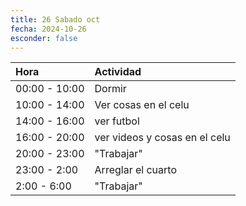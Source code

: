 ```yaml
---
title: 26 Sabado oct
fecha: 2024-10-26
esconder: false
---
```


| Hora          | Actividad                     |
| :------------ | :---------------------------- |
| 00:00 - 10:00 | Dormir                        |
| 10:00 - 14:00 | Ver cosas en el celu          |
| 14:00 - 16:00 | ver futbol                    |
| 16:00 - 20:00 | ver videos y cosas en el celu |
| 20:00 - 23:00 | "Trabajar"                    |
| 23:00 - 2:00  | Arreglar el cuarto            |
| 2:00 - 6:00   | "Trabajar"                    |

